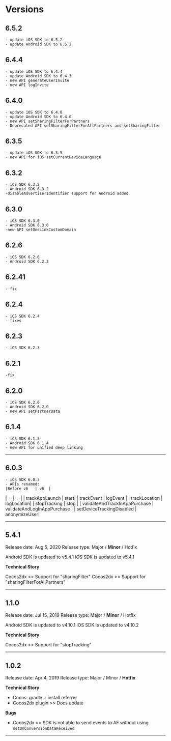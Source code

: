 # Versions

## 6.5.2
    - update iOS SDK to 6.5.2
    - update Android SDK to 6.5.2

## 6.4.4
    - update iOS SDK to 6.4.4
    - update Android SDK to 6.4.3
    - new API generateUserInvite
    - new API logInvite

## 6.4.0
    - update iOS SDK to 6.4.0
    - update Android SDK to 6.4.0
    - new API setSharingFilterForPartners
    - Deprecated API setSharingFilterForAllPartners and setSharingFilter

## 6.3.5
    - update iOS SDK to 6.3.5
    - new API for iOS setCurrentDeviceLanguage

## 6.3.2
    - iOS SDK 6.3.2
    - Android SDK 6.3.2
    -disableAdvertiserIdentifier support for Android added

## 6.3.0
    - iOS SDK 6.3.0
    - Android SDK 6.3.0
    -new API setOneLinkCustomDomain

## 6.2.6
    - iOS SDK 6.2.6
    - Android SDK 6.2.3

## 6.2.41
    - fix

## 6.2.4
    - iOS SDK 6.2.4
    - fixes

## 6.2.3
    - iOS SDK 6.2.3 

## 6.2.1
    -fix 

## 6.2.0
    - iOS SDK 6.2.0
    - Android SDK 6.2.0
    - new API setPartnerData

## 6.1.4
    - iOS SDK 6.1.3
    - Android SDK 6.1.4
    - new API for unified deep linking
   
----------

## 6.0.3
    - iOS SDK 6.0.3
    - APIs renamed:
    |Before v6   | v6  |
|---|---|
| trackAppLaunch | start|
| trackEvent  | logEvent  |
| trackLocation | logLocation|
| stopTracking  | stop  |
| validateAndTrackInAppPurchase  | validateAndLogInAppPurchase  |
| setDeviceTrackingDisabled | anonymizeUser|

----------

## 5.4.1

Release date: Aug 5, 2020
Release type: Major / **Minor** / Hotfix

Android SDK is updated to v5.4.1
iOS SDK is updated to v5.4.1

 **Technical Story**

Cocos2dx >> Support for "sharingFilter"
Cocos2dx >> Support for "sharingFilterForAllPartners"

----------

## 1.1.0

Release date: Jul 15, 2019
Release type: Major / **Minor** / Hotfix

Android SDK is updated to v4.10.1
iOS SDK is updated to v4.10.2

 **Technical Story**

Cocos2dx >> Support for "stopTracking"

----------


## 1.0.2

Release date: Apr 4, 2019
Release type: Major / Minor / **Hotfix**

 **Technical Story**
- Cocos: gradle + install referrer
- Cocos2dx plugin >> Docs update

**Bugs**
 - Cocos2dx >> SDK is not able to send events to AF without using `setOnConversionDataReceived`


----------
